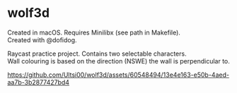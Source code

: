 # wolf3d  

Created in macOS. Requires Minilibx (see path in Makefile).  
Created with @dofidog.

Raycast practice project. Contains two selectable characters.  
Wall colouring is based on the direction (NSWE) the wall is perpendicular to.  



https://github.com/Ultsi00/wolf3d/assets/60548494/13e4e163-e50b-4aed-aa7b-3b2877427bd4


